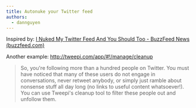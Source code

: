 ```yaml
---
title: Autonuke your Twitter feed
authors:
  - dannguyen
---
```


Inspired by: [I Nuked My Twitter Feed And You Should Too - BuzzFeed News (buzzfeed.com)](http://www.buzzfeed.com/charliewarzel/i-nuked-my-twitter-feed-and-you-should-too#.nsvOgXOly) 


Another example: http://tweepi.com/app/#!/manage/cleanup

> So, you're following more than a hundred people on Twitter. You must have noticed that many of these users do not engage in conversations, never retweet anybody, or simply just ramble about nonsense stuff all day long (no links to useful content whatsoever!). You can use Tweepi's cleanup tool to filter these people out and unfollow them.

